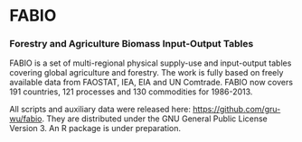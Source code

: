 # FABIO
### Forestry and Agriculture Biomass Input-Output Tables

FABIO is a set of multi-regional physical supply-use and input-output tables covering global agriculture and forestry. The work is fully based on freely available data from FAOSTAT, IEA, EIA and UN Comtrade. FABIO now covers 191 countries, 121 processes and 130 commodities for 1986-2013.

All scripts and auxiliary data were released here: https://github.com/gru-wu/fabio. They are distributed under the GNU General Public License Version 3. An R package is under preparation.


